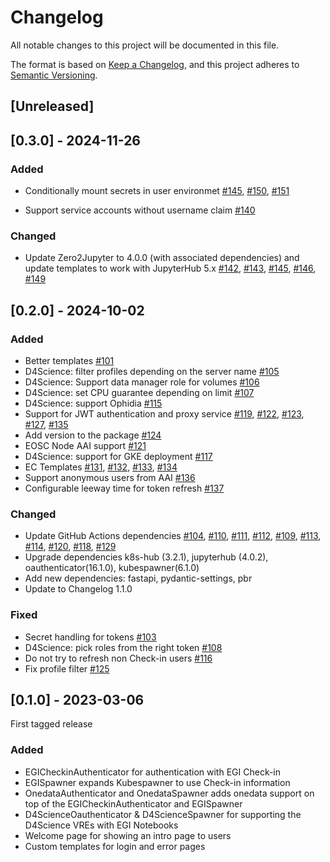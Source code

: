 <!-- markdownlint-disable MD024 -->

# Changelog

All notable changes to this project will be documented in this file.

The format is based on [Keep a Changelog](https://keepachangelog.com/en/1.1.0/),
and this project adheres to
[Semantic Versioning](https://semver.org/spec/v2.0.0.html).

## [Unreleased]

## [0.3.0] - 2024-11-26

### Added

- Conditionally mount secrets in user environmet
  [#145](https://github.com/EGI-Federation/egi-notebooks-hub/pull/145),
  [#150](https://github.com/EGI-Federation/egi-notebooks-hub/pull/150),
  [#151](https://github.com/EGI-Federation/egi-notebooks-hub/pull/151)

- Support service accounts without username claim
  [#140](https://github.com/EGI-Federation/egi-notebooks-hub/pull/139)

### Changed

- Update Zero2Jupyter to 4.0.0 (with associated dependencies) and update
  templates to work with JupyterHub 5.x
  [#142](https://github.com/EGI-Federation/egi-notebooks-hub/pull/142),
  [#143](https://github.com/EGI-Federation/egi-notebooks-hub/pull/143),
  [#145](https://github.com/EGI-Federation/egi-notebooks-hub/pull/145),
  [#146](https://github.com/EGI-Federation/egi-notebooks-hub/pull/146),
  [#149](https://github.com/EGI-Federation/egi-notebooks-hub/pull/149)

## [0.2.0] - 2024-10-02

### Added

- Better templates
  [#101](https://github.com/EGI-Federation/egi-notebooks-hub/pull/101)
- D4Science: filter profiles depending on the server name
  [#105](https://github.com/EGI-Federation/egi-notebooks-hub/pull/105)
- D4Science: Support data manager role for volumes
  [#106](https://github.com/EGI-Federation/egi-notebooks-hub/pull/106)
- D4Science: set CPU guarantee depending on limit
  [#107](https://github.com/EGI-Federation/egi-notebooks-hub/pull/107)
- D4Science: support Ophidia
  [#115](https://github.com/EGI-Federation/egi-notebooks-hub/pull/115)
- Support for JWT authentication and proxy service
  [#119](https://github.com/EGI-Federation/egi-notebooks-hub/pull/119),
  [#122](https://github.com/EGI-Federation/egi-notebooks-hub/pull/122),
  [#123](https://github.com/EGI-Federation/egi-notebooks-hub/pull/123),
  [#127](https://github.com/EGI-Federation/egi-notebooks-hub/pull/127),
  [#135](https://github.com/EGI-Federation/egi-notebooks-hub/pull/135)
- Add version to the package
  [#124](https://github.com/EGI-Federation/egi-notebooks-hub/pull/124)
- EOSC Node AAI support
  [#121](https://github.com/EGI-Federation/egi-notebooks-hub/pull/121)
- D4Science: support for GKE deployment
  [#117](https://github.com/EGI-Federation/egi-notebooks-hub/pull/117)
- EC Templates
  [#131](https://github.com/EGI-Federation/egi-notebooks-hub/pull/131),
  [#132](https://github.com/EGI-Federation/egi-notebooks-hub/pull/132),
  [#133](https://github.com/EGI-Federation/egi-notebooks-hub/pull/133),
  [#134](https://github.com/EGI-Federation/egi-notebooks-hub/pull/134)
- Support anonymous users from AAI
  [#136](https://github.com/EGI-Federation/egi-notebooks-hub/pull/136)
- Configurable leeway time for token refresh
  [#137](https://github.com/EGI-Federation/egi-notebooks-hub/pull/137)

### Changed

- Update GitHub Actions dependencies
  [#104](https://github.com/EGI-Federation/egi-notebooks-hub/pull/104),
  [#110](https://github.com/EGI-Federation/egi-notebooks-hub/pull/110),
  [#111](https://github.com/EGI-Federation/egi-notebooks-hub/pull/111),
  [#112](https://github.com/EGI-Federation/egi-notebooks-hub/pull/112),
  [#109](https://github.com/EGI-Federation/egi-notebooks-hub/pull/109),
  [#113](https://github.com/EGI-Federation/egi-notebooks-hub/pull/113),
  [#114](https://github.com/EGI-Federation/egi-notebooks-hub/pull/114),
  [#120](https://github.com/EGI-Federation/egi-notebooks-hub/pull/120),
  [#118](https://github.com/EGI-Federation/egi-notebooks-hub/pull/118),
  [#129](https://github.com/EGI-Federation/egi-notebooks-hub/pull/129)
- Upgrade dependencies k8s-hub (3.2.1), jupyterhub (4.0.2),
  oauthenticator(16.1.0), kubespawner(6.1.0)
- Add new dependencies: fastapi, pydantic-settings, pbr
- Update to Changelog 1.1.0

### Fixed

- Secret handling for tokens
  [#103](https://github.com/EGI-Federation/egi-notebooks-hub/pull/103)
- D4Science: pick roles from the right token
  [#108](https://github.com/EGI-Federation/egi-notebooks-hub/pull/108)
- Do not try to refresh non Check-in users
  [#116](https://github.com/EGI-Federation/egi-notebooks-hub/pull/116)
- Fix profile filter
  [#125](https://github.com/EGI-Federation/egi-notebooks-hub/pull/125)

## [0.1.0] - 2023-03-06

First tagged release

### Added

- EGICheckinAuthenticator for authentication with EGI Check-in
- EGISpawner expands Kubespawner to use Check-in information
- OnedataAuthenticator and OnedataSpawner adds onedata support on top of the
  EGICheckinAuthenticator and EGISpawner
- D4ScienceOauthenticator & D4ScienceSpawner for supporting the D4Science VREs
  with EGI Notebooks
- Welcome page for showing an intro page to users
- Custom templates for login and error pages

